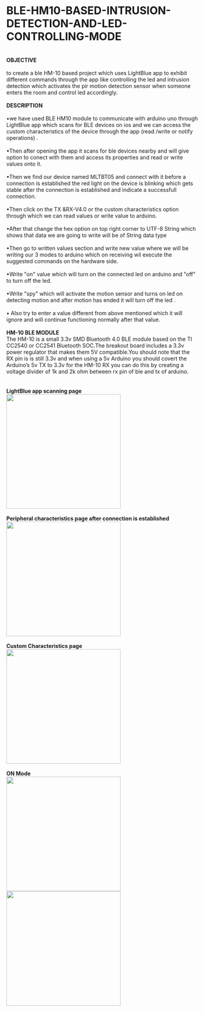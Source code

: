 # BLE-HM10-BASED-INTRUSION-DETECTION-AND-LED-CONTROLLING-MODE
<br><b> OBJECTIVE</b></br>
<br>to create a ble HM-10 based project which uses LightBlue app to exhibit different commands through the app like controlling the led and intrusion detection which activates the pir motion detection sensor when someone enters the room and control led accordingly.</br>
<br><b>DESCRIPTION</b></br>
<br>•we have used BLE HM10 module to communicate with arduino uno through LightBlue app which scans for BLE devices on ios and we can access the custom characteristics of the device through the app (read /write or notify operations) .</br>
<br>•Then after opening the app it scans for ble devices nearby and will give option to conect with them and access its properties and read or write values onto it.</br>
<br>•Then we find our device named MLTBT05 and connect with it before a connection is established the red light on the device is blinking which gets stable after the connection is established and indicate a successfull connection.</br>
<br>•Then click on the TX &RX-V4.0 or the custom characteristics option through which we can read values or write value to arduino.</br>
<br>•After that change the hex option on top right corner to UTF-8 String which shows that data we are going to write will be of String data type</br>
<br>•Then go to written values section and write new value where we will be writing our 3 modes to arduino which on receiving wil execute the suggested commands on the hardware side.</br>
<br>•Write "on" value which will turn on the connected led on arduino and "off" to turn off the led.</br>
<br>•Write "spy" which will activate the motion sensor and turns on led on detecting motion and after motion has ended it will turn  off the led .</br>
<br>• Also try to enter a value different from above mentioned which it will ignore and will continue functioning normally after that value.</br>
<br><b>HM-10 BLE MODULE</b>
<br>The HM-10 is a small 3.3v SMD Bluetooth 4.0 BLE module based on the TI CC2540 or CC2541 Bluetooth SOC.The breakout board includes a 3.3v power regulator that makes them 5V compatible.You should note that the RX pin is is still 3.3v and when using a 5v Arduino you should covert the Arduino’s 5v TX to 3.3v for the HM-10 RX you can do this by creating a voltage divider of 1k and 2k ohm between rx pin of ble and tx of arduino.</br>
<br><br><b>LightBlue app scanning page</b><br>
<img src="https://user-images.githubusercontent.com/23056679/77564602-ff205b00-6ee8-11ea-8103-479e95411a91.PNG" width="300">
<br><br><b>Peripheral characteristics page after connection is established</b><br>
<img src="https://user-images.githubusercontent.com/23056679/77643039-ad2d1300-6f84-11ea-852f-3f1b3db56756.PNG" width="300">
<br><br><b>Custom Characteristics page</b><br>
<img src="https://user-images.githubusercontent.com/23056679/77643495-773c5e80-6f85-11ea-80f4-47773de5076e.PNG" width="300">
<br><br><b>ON Mode</b><br>
<img src="" width="300">
<img src="" width="300">
